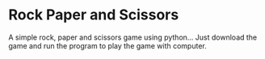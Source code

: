 # Rock Paper and Scissors
A simple rock, paper and scissors game using python...
Just download the game and run the program to play the game with computer.

